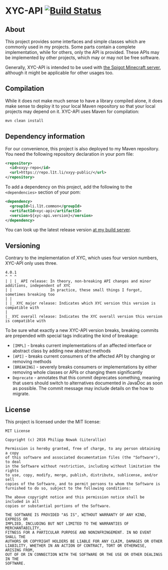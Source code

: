 XYC-API [![Build Status](https://ci.l1t.li/buildStatus/icon?job=public~xyc-api)](https://ci.l1t.li/job/public~xyc-api)
========

About
------

This project provides some interfaces and simple classes which are commonly used in my projects.
Some parts contain a complete implementation, while for others, only the API is
provided. These APIs may be implemented by other projects, which may or may not be free software.

Generally, XYC-API is intended to be used with [the Spigot Minecraft server](https://spigotmc.org),
although it might be applicable for other usages too.

Compilation
-----------

While it does not make much sense to have a library compiled alone, it does make sense to deploy
it to your local Maven repository so that your local projects may depend on it. XYC-API uses Maven
for compilation:

````bash
mvn clean install
````

Dependency information
-----------------------

For our convenience, this project is also deployed to my Maven repository. You need the following
repository declaration in your pom file:

````xml
<repository>
  <id>xxyy-repo</id>
  <url>https://repo.l1t.li/xxyy-public/</url>
</repository>
````

To add a dependency on this project, add the following to the `<dependencies>` section of your pom:

````xml
<dependency>
  <groupId>li.l1t.common</groupId>
  <artifactId>xyc-api</artifactId>
  <version>${xyc-api.version}</version>
</dependency>
````

You can look up the latest release version [at my build server](https://ci.l1t.li/job/public~xyc-api).

Versioning
----------

Contrary to the implementation of XYC, which uses four version numbers, XYC-API only uses three.

````
4.0.1
^ ^ ^
| | |_ API release: In theory, non-breaking API changes and minor additions, independent of XYC
| |                 In practice, these small things I forgot, sometimes breaking too
| |
| |_ XYC major release: Indicates which XYC version this version is compatible with
|
|_ XYC overall release: Indicates the XYC overall version this version is compatible with
````

To be sure what exactly a new XYC-API version breaks, breaking commits are prepended with
special tags indicating the kind of breakage:

 * `[IMPL]` - breaks current implementations of an affected interface or abstract class
               by adding new abstract methods
 * `[API]` - breaks current consumers of the affected API by changing or removing methods
 * `[BREAKING]` - severely breaks consumers or implementations by either removing whole
               classes or APIs or changing them significantly
 * `Deprecate` - annotates that this commit deprecates something, meaning that users should
               switch to alternatives documented in JavaDoc as soon as possible. The commit
               message may include details on the how to migrate.

License
-------

This project is licensed under the MIT license:

````
MIT License

Copyright (c) 2016 Philipp Nowak (Literallie)

Permission is hereby granted, free of charge, to any person obtaining a copy
of this software and associated documentation files (the "Software"), to deal
in the Software without restriction, including without limitation the rights
to use, copy, modify, merge, publish, distribute, sublicense, and/or sell
copies of the Software, and to permit persons to whom the Software is
furnished to do so, subject to the following conditions:

The above copyright notice and this permission notice shall be included in all
copies or substantial portions of the Software.

THE SOFTWARE IS PROVIDED "AS IS", WITHOUT WARRANTY OF ANY KIND, EXPRESS OR
IMPLIED, INCLUDING BUT NOT LIMITED TO THE WARRANTIES OF MERCHANTABILITY,
FITNESS FOR A PARTICULAR PURPOSE AND NONINFRINGEMENT. IN NO EVENT SHALL THE
AUTHORS OR COPYRIGHT HOLDERS BE LIABLE FOR ANY CLAIM, DAMAGES OR OTHER
LIABILITY, WHETHER IN AN ACTION OF CONTRACT, TORT OR OTHERWISE, ARISING FROM,
OUT OF OR IN CONNECTION WITH THE SOFTWARE OR THE USE OR OTHER DEALINGS IN THE
SOFTWARE.
````
